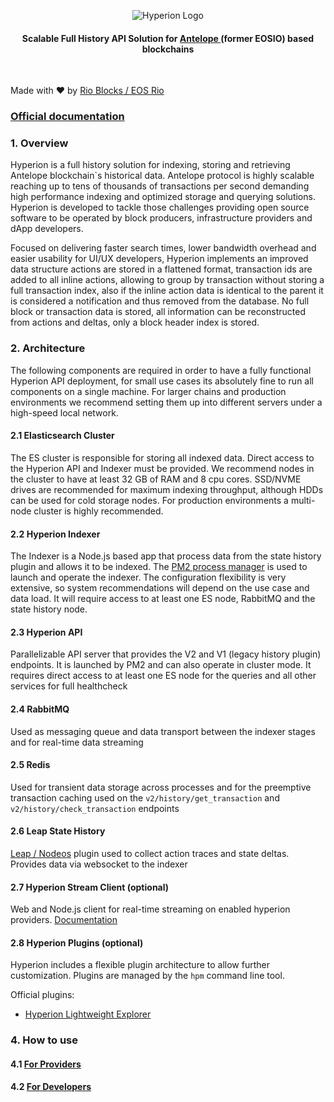 <!--suppress HtmlUnknownTarget, HtmlDeprecatedAttribute -->
<br></br>
<p align="center">
  <picture>
    <source media="(prefers-color-scheme: dark)" srcset="https://eosrio.io/hyperion-white.png">
    <img alt="Hyperion Logo"
         src="https://eosrio.io/hyperion.png">
  </picture>
</p>

<h4 align="center">
    Scalable Full History API Solution for 
    <a href="https://antelope.io">
        Antelope
    </a>
    (former EOSIO) based blockchains
</h4>

<br>

Made with ♥ by [Rio Blocks / EOS Rio](https://rioblocks.io/?lang=en)

### [Official documentation](https://hyperion.docs.eosrio.io)

### 1. Overview

Hyperion is a full history solution for indexing, storing and retrieving Antelope blockchain`s historical data.
Antelope protocol is highly scalable reaching up to tens of thousands of transactions per second demanding high
performance indexing and optimized storage and querying solutions. Hyperion is developed to tackle those challenges
providing open source software to be operated by block producers, infrastructure providers and dApp developers.

Focused on delivering faster search times, lower bandwidth overhead and easier usability for UI/UX developers,
Hyperion implements an improved data structure actions are stored in a flattened format, transaction ids are added to 
all inline actions, allowing to group by transaction without storing a full transaction index, also if the inline 
action data is identical to the parent it is considered a notification and thus removed from the database. No full 
block or transaction data is stored, all information can be reconstructed from actions and deltas, only a block 
header index is stored.

### 2. Architecture

The following components are required in order to have a fully functional Hyperion API deployment,
for small use cases its absolutely fine to run all components on a single machine. For larger chains and
production environments we recommend setting them up into different servers under a high-speed local network.

#### 2.1 Elasticsearch Cluster

The ES cluster is responsible for storing all indexed data.
Direct access to the Hyperion API and Indexer must be provided. We recommend nodes in the
cluster to have at least 32 GB of RAM and 8 cpu cores. SSD/NVME drives are recommended for
maximum indexing throughput, although HDDs can be used for cold storage nodes.
For production environments a multi-node cluster is highly recommended.

#### 2.2 Hyperion Indexer

The Indexer is a Node.js based app that process data from the state history plugin and allows it to be indexed.
The [PM2 process manager](https://pm2.keymetrics.io) is used to launch and operate the indexer. The configuration
flexibility is very extensive,
so system recommendations will depend on the use case and data load. It will require access to at least one ES node,
RabbitMQ and the state history node.

#### 2.3 Hyperion API

Parallelizable API server that provides the V2 and V1 (legacy history plugin) endpoints.
It is launched by PM2 and can also operate in cluster mode. It requires direct access to
at least one ES node for the queries and all other services for full healthcheck

#### 2.4 RabbitMQ

Used as messaging queue and data transport between the indexer stages and for real-time data streaming

#### 2.5 Redis

Used for transient data storage across processes and for the preemptive transaction caching used on
the `v2/history/get_transaction` and `v2/history/check_transaction` endpoints

#### 2.6 Leap State History

[Leap / Nodeos](https://github.com/AntelopeIO/leap/tree/main/plugins/state_history_plugin) plugin used
to collect action traces and state deltas. Provides data via websocket to the indexer

#### 2.7 Hyperion Stream Client (optional)

Web and Node.js client for real-time streaming on enabled hyperion
providers. [Documentation](https://hyperion.docs.eosrio.io/stream_client/)

#### 2.8 Hyperion Plugins (optional)

Hyperion includes a flexible plugin architecture to allow further customization. Plugins are managed by the `hpm`
command line tool.

Official plugins:

- [Hyperion Lightweight Explorer](https://github.com/eosrio/hyperion-explorer-plugin)

### 4. How to use

#### 4.1 [For Providers](https://hyperion.docs.eosrio.io/manual_installation/)

#### 4.2 [For Developers](https://hyperion.docs.eosrio.io/howtouse/)
